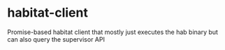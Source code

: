 # habitat-client
Promise-based habitat client that mostly just executes the hab binary but can also query the supervisor API

